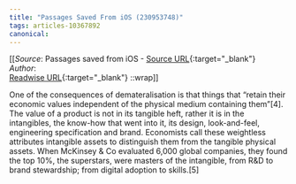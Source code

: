 ```yaml
---
title: "Passages Saved From iOS (230953748)"
tags: articles-10367892
canonical: 
---
```


[[_Source_: Passages saved from iOS - [Source URL](){:target="_blank"}<br>
_Author_: <br>
[Readwise URL](https://readwise.io/open/230953748){:target="_blank"}
::wrap]]

One of the consequences of demateralisation is that things that “retain their economic values independent of the physical medium containing them”[4]. The value of a product is not in its tangible heft, rather it is in the intangibles, the know-how that went into it, its design, look-and-feel, engineering specification and brand. Economists call these weightless attributes intangible assets to distinguish them from the tangible physical assets. When McKinsey & Co evaluated 6,000 global companies, they found the top 10%, the superstars, were masters of the intangible, from R&D to brand stewardship; from digital adoption to skills.[5]
